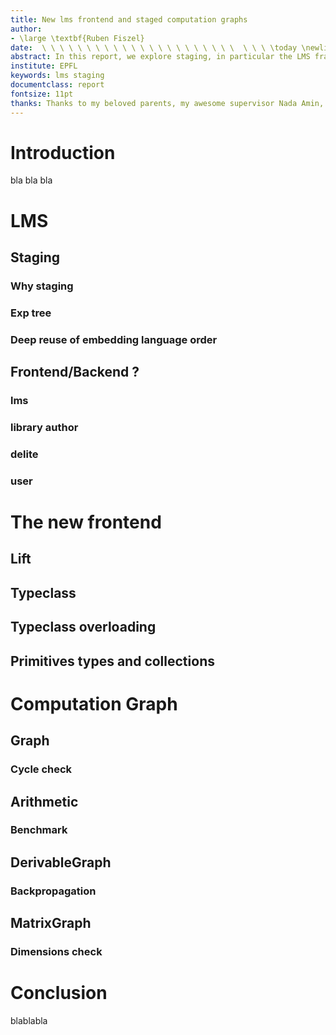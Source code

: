 ```yaml
---
title: New lms frontend and staged computation graphs 
author:
- \large \textbf{Ruben Fiszel} 
date:  \ \ \ \ \ \ \ \ \ \ \ \ \ \ \ \ \ \ \ \ \ \  \ \ \ \today \newline \newline \newline \newline \newline \newline \newline \newline \newline \newline \newline \newline \newline ![aa](EPFL-Logo.jpg)
abstract: In this report, we explore staging, in particular the LMS framework and the development of its new frontend whose aim is ease the writing of staged dsl through, among others, shadowing of types. We also explore the usage of this new frontend for a particular case study\text{:} Staged computation graphs.
institute: EPFL
keywords: lms staging
documentclass: report
fontsize: 11pt
thanks: Thanks to my beloved parents, my awesome supervisor Nada Amin, Prof. Martin Odersky,  the lms master and author Tiark Rompf, and the delite folks Kevin James Brown and David Koeplinger.
---
```




# Introduction
bla bla bla

# LMS


## Staging
### Why staging
### Exp tree
### Deep reuse of embedding language order


## Frontend/Backend ?
### lms
### library author
### delite
### user


# The new frontend

## Lift
## Typeclass
## Typeclass overloading
## Primitives types and collections


# Computation Graph

## Graph
### Cycle check

## Arithmetic
### Benchmark

## DerivableGraph
### Backpropagation

## MatrixGraph
### Dimensions check


# Conclusion
blablabla
